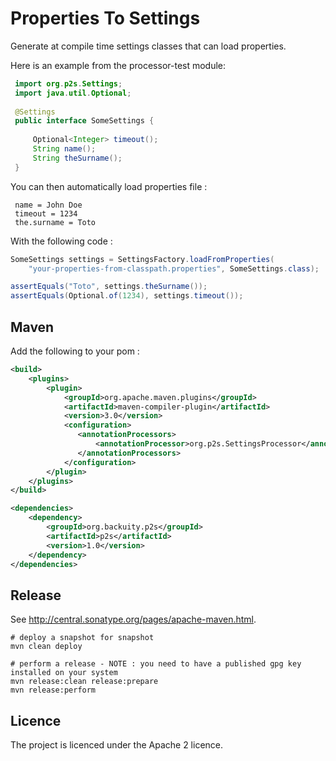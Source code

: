 # Properties To Settings

Generate at compile time settings classes that can load properties.
 
Here is an example from the processor-test module:
  
```java     
 import org.p2s.Settings;
 import java.util.Optional;
 
 @Settings
 public interface SomeSettings {
 
     Optional<Integer> timeout();
     String name();
     String theSurname();
 }
 ```

You can then automatically load properties file :

     name = John Doe
     timeout = 1234
     the.surname = Toto
     
With the following code :
    
```java
SomeSettings settings = SettingsFactory.loadFromProperties(
    "your-properties-from-classpath.properties", SomeSettings.class);

assertEquals("Toto", settings.theSurname());
assertEquals(Optional.of(1234), settings.timeout());
```     
     
## Maven     
     
Add the following to your pom :
 
 ```xml
 <build>
     <plugins>
         <plugin>
             <groupId>org.apache.maven.plugins</groupId>
             <artifactId>maven-compiler-plugin</artifactId>
             <version>3.0</version>
             <configuration>
                <annotationProcessors>
                    <annotationProcessor>org.p2s.SettingsProcessor</annotationProcessor>
                </annotationProcessors>
             </configuration>
         </plugin>
     </plugins>
 </build>

 <dependencies>
     <dependency>
         <groupId>org.backuity.p2s</groupId>
         <artifactId>p2s</artifactId>
         <version>1.0</version>
     </dependency>
 </dependencies>
```


## Release

See <http://central.sonatype.org/pages/apache-maven.html>.

    # deploy a snapshot for snapshot
    mvn clean deploy
    
    # perform a release - NOTE : you need to have a published gpg key installed on your system
    mvn release:clean release:prepare
    mvn release:perform

## Licence

The project is licenced under the Apache 2 licence.